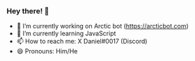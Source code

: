 ### Hey there! 👋

- 🔭 I’m currently working on Arctic bot (https://arcticbot.com)
- 🌱 I’m currently learning JavaScript
- 📫 How to reach me: X Daniel#0017 (Discord)
- 😄 Pronouns: Him/He
